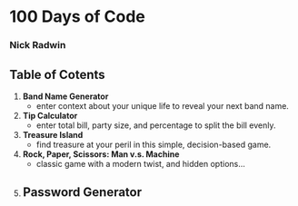 # 100 Days of Code
### Nick Radwin

## Table of Cotents
1. **Band Name Generator**
   - enter context about your unique life to reveal your next band name.
2. **Tip Calculator**
   - enter total bill, party size, and percentage to split the bill evenly.
3. **Treasure Island**
   - find treasure at your peril in this simple, decision-based game.
4. **Rock, Paper, Scissors: Man v.s. Machine**
   - classic game with a modern twist, and hidden options...
5. **Password Generator**
   - 
